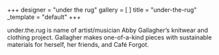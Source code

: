 +++
designer = "under the rug"
gallery = [ ]
title = "under-the-rug"
_template = "default"
+++

under.the.rug is name of artist/musician Abby Gallagher’s knitwear and clothing project. Gallagher makes one-of-a-kind pieces with sustainable materials for herself, her friends, and Café Forgot.
